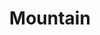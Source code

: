 ---
title: Mountain
layout: pose.njk
tags: [pose,standing]
asana: Tadasana
english: Mountain
type: standing
firstused: 20th century
wikipedia: https://en.wikipedia.org/wiki/Tadasana
---